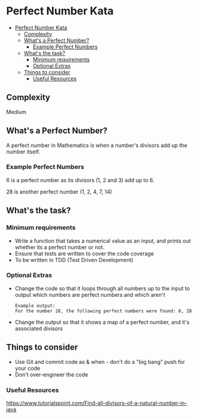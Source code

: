 # Perfect Number Kata

<!-- TOC -->

* [Perfect Number Kata](#perfect-number-kata)
    * [Complexity](#complexity)
    * [What's a Perfect Number?](#whats-a-perfect-number)
        * [Example Perfect Numbers](#example-perfect-numbers)
    * [What's the task?](#whats-the-task)
        * [Minimum requirements](#minimum-requirements)
        * [Optional Extras](#optional-extras)
    * [Things to consider](#things-to-consider)
        * [Useful Resources](#useful-resources)

<!-- TOC -->

## Complexity

Medium

## What's a Perfect Number?

A perfect number in Mathematics is when a number's divisors add up the number itself.

### Example Perfect Numbers

6 is a perfect number as its divisors (1, 2 and 3) add up to 6.

28 is another perfect number  (1, 2, 4, 7, 14)

## What's the task?

### Minimum requirements

- Write a function that takes a numerical value as an input, and prints out whether its a perfect number or not.
- Ensure that tests are written to cover the code coverage
- To be written in TDD (Test Driven Development)

### Optional Extras

- Change the code so that it loops through all numbers up to the input to output which numbers are perfect numbers and
  which aren't
  ```
  Example output:
  For the number 28, the following perfect numbers were found: 6, 28
  ```
- Change the output so that it shows a map of a perfect number, and it's associated divisors

## Things to consider

- Use Git and commit code as & when - don't do a "big bang" push for your code
- Don't over-engineer the code

### Useful Resources

https://www.tutorialspoint.com/Find-all-divisors-of-a-natural-number-in-java